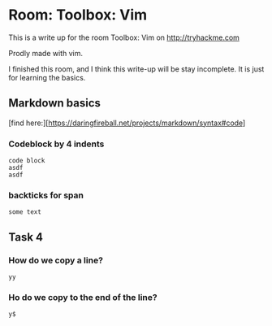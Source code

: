 # Room: Toolbox: Vim 
This is a write up for the room Toolbox: Vim on http://tryhackme.com

Prodly made with vim.

I finished this room, and I think this write-up will be stay incomplete. It is just for learning the basics.

## Markdown basics
[find here:][https://daringfireball.net/projects/markdown/syntax#code]

### Codeblock by 4 indents
	code block
	asdf
	asdf
### backticks for span
``` some text ``` 


## Task 4
###  How do we copy a line?
` yy `

### Ho do we copy to the end of the line?
` y$ `

 
